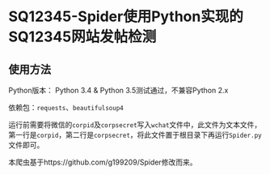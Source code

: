 # SQ12345-Spider使用Python实现的SQ12345网站发帖检测
## 使用方法 ##
Python版本： Python 3.4 & Python 3.5测试通过，不兼容Python 2.x

依赖包：`requests`、`beautifulsoup4`

运行前需要将微信的`corpid`及`corpsecret`写入`wchat`文件中，此文件为文本文件，第一行是`corpid`，第二行是`corpsecret`，将此文件置于根目录下再运行`Spider.py`文件即可。

本爬虫基于https://github.com/g199209/Spider修改而来。

